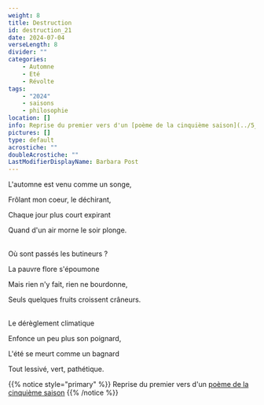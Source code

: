 ```yaml
---
weight: 8
title: Destruction
id: destruction_21
date: 2024-07-04
verseLength: 8
divider: ""
categories:
    - Automne
    - Eté
    - Révolte
tags:
    - "2024"
    - saisons
    - philosophie
location: []
info: Reprise du premier vers d'un [poème de la cinquième saison](../5_cinquieme_saison/l_automne_est_venu)
pictures: []
type: default
acrostiche: ""
doubleAcrostiche: ""
LastModifierDisplayName: Barbara Post
---
```

L'automne est venu comme un songe,

Frôlant mon coeur, le déchirant,

Chaque jour plus court expirant

Quand d'un air morne le soir plonge.

 \
Où sont passés les butineurs ?

La pauvre flore s'époumone

Mais rien n'y fait, rien ne bourdonne,

Seuls quelques fruits croissent crâneurs.

 \
Le dérèglement climatique

Enfonce un peu plus son poignard,

L'été se meurt comme un bagnard

Tout lessivé, vert, pathétique.

{{% notice style="primary" %}}
Reprise du premier vers d'un [poème de la cinquième saison](../5_cinquieme_saison/l_automne_est_venu)
{{% /notice %}}
